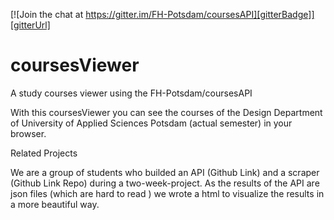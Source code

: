 [![Join the chat at https://gitter.im/FH-Potsdam/coursesAPI][gitterBadge]][gitterUrl]

# coursesViewer
A study courses viewer using the FH-Potsdam/coursesAPI

<!--- Links -->
[gitterBadge]: https://badges.gitter.im/Join%20Chat.svg
[gitterUrl]:  https://gitter.im/FH-Potsdam/coursesAPI?utm_source=badge&utm_medium=badge&utm_campaign=pr-badge&utm_content=badge

With this coursesViewer you can see the courses of the Design Department of University of Applied Sciences Potsdam (actual semester) in your browser.

Related Projects

We are a group of students who builded an API (Github Link) and a scraper (Github Link Repo) during a two-week-project.
As the results of the API are json files (which are hard to read ) we wrote a html to visualize the results in a more beautiful way.


